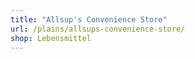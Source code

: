 ```yaml
---
title: "Allsup's Convenience Store"
url: /plains/allsups-convenience-store/
shop: Lebensmittel
---
```

